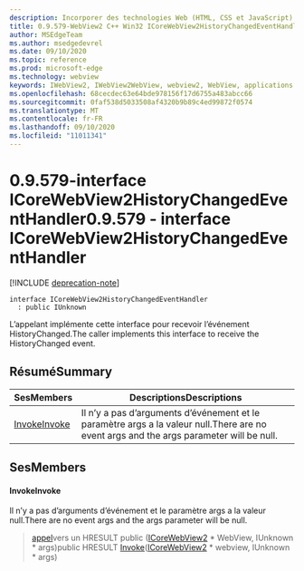 ```yaml
---
description: Incorporer des technologies Web (HTML, CSS et JavaScript) dans vos applications natives avec le contrôle Microsoft Edge WebView2
title: 0.9.579-WebView2 C++ Win32 ICoreWebView2HistoryChangedEventHandler
author: MSEdgeTeam
ms.author: msedgedevrel
ms.date: 09/10/2020
ms.topic: reference
ms.prod: microsoft-edge
ms.technology: webview
keywords: IWebView2, IWebView2WebView, webview2, WebView, applications Win32, Win32, Edge, ICoreWebView2, ICoreWebView2Controller, contrôle de navigateur, html Edge, ICoreWebView2HistoryChangedEventHandler
ms.openlocfilehash: 68cecdec63e64bde978156f17d6755a483abcc66
ms.sourcegitcommit: 0faf538d5033508af4320b9b89c4ed99872f0574
ms.translationtype: MT
ms.contentlocale: fr-FR
ms.lasthandoff: 09/10/2020
ms.locfileid: "11011341"
---
```

# <span data-ttu-id="ecc23-104">0.9.579-interface ICoreWebView2HistoryChangedEventHandler</span><span class="sxs-lookup"><span data-stu-id="ecc23-104">0.9.579 - interface ICoreWebView2HistoryChangedEventHandler</span></span> 

[!INCLUDE [deprecation-note](../../includes/deprecation-note.md)]

```
interface ICoreWebView2HistoryChangedEventHandler
  : public IUnknown
```

<span data-ttu-id="ecc23-105">L’appelant implémente cette interface pour recevoir l’événement HistoryChanged.</span><span class="sxs-lookup"><span data-stu-id="ecc23-105">The caller implements this interface to receive the HistoryChanged event.</span></span>

## <span data-ttu-id="ecc23-106">Résumé</span><span class="sxs-lookup"><span data-stu-id="ecc23-106">Summary</span></span>

 <span data-ttu-id="ecc23-107">Ses</span><span class="sxs-lookup"><span data-stu-id="ecc23-107">Members</span></span>                        | <span data-ttu-id="ecc23-108">Descriptions</span><span class="sxs-lookup"><span data-stu-id="ecc23-108">Descriptions</span></span>
--------------------------------|---------------------------------------------
[<span data-ttu-id="ecc23-109">Invoke</span><span class="sxs-lookup"><span data-stu-id="ecc23-109">Invoke</span></span>](#invoke) | <span data-ttu-id="ecc23-110">Il n’y a pas d’arguments d’événement et le paramètre args a la valeur null.</span><span class="sxs-lookup"><span data-stu-id="ecc23-110">There are no event args and the args parameter will be null.</span></span>

## <span data-ttu-id="ecc23-111">Ses</span><span class="sxs-lookup"><span data-stu-id="ecc23-111">Members</span></span>

#### <span data-ttu-id="ecc23-112">Invoke</span><span class="sxs-lookup"><span data-stu-id="ecc23-112">Invoke</span></span> 

<span data-ttu-id="ecc23-113">Il n’y a pas d’arguments d’événement et le paramètre args a la valeur null.</span><span class="sxs-lookup"><span data-stu-id="ecc23-113">There are no event args and the args parameter will be null.</span></span>

> <span data-ttu-id="ecc23-114">[appel](#invoke)vers un HRESULT public ([ICoreWebView2](icorewebview2.md) \* WebView, IUnknown \* args)</span><span class="sxs-lookup"><span data-stu-id="ecc23-114">public HRESULT [Invoke](#invoke)([ICoreWebView2](icorewebview2.md) \* webview, IUnknown \* args)</span></span>

